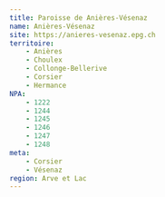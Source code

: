 ```yaml
---
title: Paroisse de Anières-Vésenaz
name: Anières-Vésenaz
site: https://anieres-vesenaz.epg.ch
territoire:
    - Anières
    - Choulex
    - Collonge-Bellerive
    - Corsier
    - Hermance
NPA:
    - 1222
    - 1244
    - 1245
    - 1246
    - 1247
    - 1248
meta:
    - Corsier
    - Vésenaz
region: Arve et Lac
---
```


